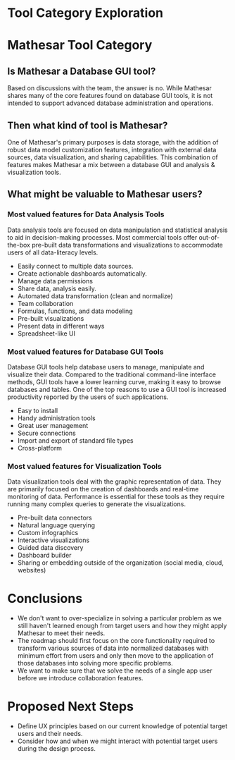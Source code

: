 # Tool Category Exploration

# Mathesar Tool Category

## Is Mathesar a Database GUI tool?
Based on discussions with the team, the answer is no. While Mathesar shares many of the core features found on database GUI tools, it is not intended to support advanced database administration and operations. 

## Then what kind of tool is Mathesar?
One of Mathesar's primary purposes is data storage, with the addition of robust data model customization features, integration with external data sources, data visualization, and sharing capabilities. This combination of features makes Mathesar a mix between a database GUI and analysis & visualization tools.

## What might be valuable to Mathesar users?

### Most valued features for Data Analysis Tools
Data analysis tools are focused on data manipulation and statistical analysis to aid in decision-making processes. Most commercial tools offer out-of-the-box pre-built data transformations and visualizations to accommodate users of all data-literacy levels.
* Easily connect to multiple data sources.
* Create actionable dashboards automatically.
* Manage data permissions
* Share data, analysis easily.
* Automated data transformation (clean and normalize)
* Team collaboration
* Formulas, functions, and data modeling
* Pre-built visualizations
* Present data in different ways
* Spreadsheet-like UI

### Most valued features for Database GUI Tools
Database GUI tools help database users to manage, manipulate and visualize their data. Compared to the traditional command-line interface methods, GUI tools have a lower learning curve, making it easy to browse databases and tables. One of the top reasons to use a GUI tool is increased productivity reported by the users of such applications.
* Easy to install
* Handy administration tools
* Great user management
* Secure connections
* Import and export of standard file types
* Cross-platform

### Most valued features for Visualization Tools
Data visualization tools deal with the graphic representation of data. They are primarily focused on the creation of dashboards and real-time monitoring of data. Performance is essential for these tools as they require running many complex queries to generate the visualizations.
* Pre-built data connectors
* Natural language querying
* Custom infographics
* Interactive visualizations
* Guided data discovery
* Dashboard builder
* Sharing or embedding outside of the organization (social media, cloud, websites)

# Conclusions
* We don't want to over-specialize in solving a particular problem as we still haven't learned enough from target users and how they might apply Mathesar to meet their needs.
* The roadmap should first focus on the core functionality required to transform various sources of data into normalized databases with minimum effort from users and only then move to the application of those databases into solving more specific problems.
* We want to make sure that we solve the needs of a single app user before we introduce collaboration features.

# Proposed Next Steps
* Define UX principles based on our current knowledge of potential target users and their needs.
* Consider how and when we might interact with potential target users during the design process.
